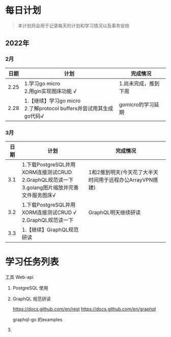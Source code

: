 # 每日计划

> 本计划将会用于记录每天的计划和学习情况以及事务安排

## 2022年

### 2月

|日期 |计划 |完成情况 |
|-----|----|---------|
|2.25 | 1.学习go micro<br/>2.用gin实现图床功能 √|1.尚未完成，推到下周|
|2.28|1.【继续】学习go micro<br/>2.了解protocol buffers并尝试用其生成go代码√|gomicro的学习延期|

### 3月
|日期 |计划 |完成情况 |
|-----|----|---------|
|3.1|1.下载PostgreSQL并用XORM连接测试CRUD <br />2.GraphQL规范读一下<br/>3.golang图片缩放并完善文件服务图床√|1和2推到明天(今天花了大半天时间用于远程办公ArrayVPN搭建)|
|3.2|1.下载PostgreSQL并用XORM连接测试CRUD √<br />2.GraphQL规范读一下<br/>|GraphQL明天继续研读|
|3.3|1.【继续】GraphQL规范研读||


# 学习任务列表
工具 Web-api 
1. PostgreSQL 使用
2. GraphQL 规范研读
   
    https://docs.github.com/en/rest
    https://docs.github.com/en/graphql

    graphql-go 的examples
3. 